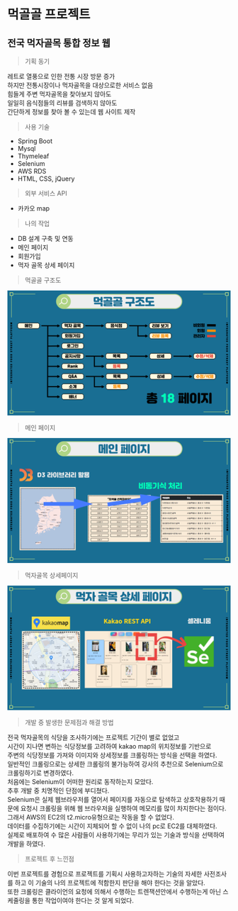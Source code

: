 # 먹골골 프로젝트
## 전국 먹자골목 통합 정보 웹 
> 기획 동기

레트로 열풍으로 인한 전통 시장 방문 증가 <br>
하지만 전통시장이나 먹자골목을 대상으로한 서비스 없음<br>
힘들게 주변 먹자골목을 찾아보지 않아도<br>
일일히 음식점들의 리뷰를 검색하지 않아도 <br>
간단하게 정보를 찾아 볼 수 있는데 웹 사이트 제작

> 사용 기술
* Spring Boot
* Mysql
* Thymeleaf
* Selenium
* AWS RDS
* HTML, CSS, jQuery
> 외부 서비스 API
* 카카오 map
> 나의 작업
* DB 설계 구축 및 연동
* 메인 페이지
* 회원가입
* 먹자 골목 상세 페이지
>먹골골 구조도

 <img src="./img/sitemap.PNG" />

>메인 페이지

 <img src="./img/mainpage.PNG" />

>먹자골목 상세페이지

 <img src="./img/detailpage.PNG" />

> 개발 중 발생한 문제점과 해결 방법

전국 먹자골목의 식당을 조사하기에는 프로젝트 기간이 별로 없었고<br> 
시간이 지나면 변하는 식당정보를 고려하여 kakao map의 위치정보를 기반으로 <br>
주변의 식당정보를 가져와 이미지와 상세정보를 크롤링하는 방식을 선택을 하였다.<br>
일반적인 크롤링으로는 상세한 크롤링의 불가능하여 강사의 추천으로 Selenium으로 크롤링하기로 변경하였다.<br>
처음에는 Selenium이 어떠한 원리로 동작하는지 모았다. <br>
추후 개발 중 치명적인 단점에 부디쳤다.<br>
Selenium은 실제 웹브라우저를 열어서 페이지를 자동으로 탐색하고 상호작용하기 때문에 요청시 크롤링을 위해 웹 브라우저을 실행하여 메모리를 많이 차지한다는 점이다.<br>
그래서 AWS의 EC2의 t2.micro유형으로는 작동을 할 수 없었다.<br>
데이터를 수집하기에는 시간이 지체되어 할 수 없이 나의 pc로 EC2를 대체하였다.<br>
실제로 배포하여 수 많은 사람들이 사용하기에는 무리가 있는 기술과 방식을 선택하여 개발을 하였다.<br>

> 프로젝트 후 느낀점

이번 프로젝트를 경험으로 프로젝트를 기획시 사용하고자하는 기술의 자세한 사전조사를 하고 이 기술의 나의 프로젝트에 적함한지 판단을 해야 한다는 것을 알았다. <br>
또한 크롤링은 클라이언의 요청에 의해서 수행하는 트렌잭션안에서 수행하는게 아닌 스케줄링을 통한 작업이여야 한다는 것 알게 되었다.<br>










